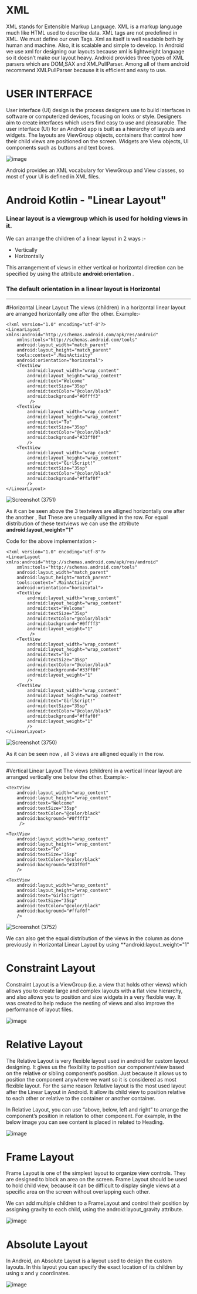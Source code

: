 # XML
XML stands for Extensible Markup Language. XML is a markup language much like HTML used to describe data.  XML tags are not predefined in XML. We must define our own Tags. Xml as itself is well readable both by human and machine. Also, it is scalable and simple to develop. In Android we use xml for designing our layouts because xml is lightweight language so it doesn’t make our layout heavy.
Android provides three types of XML parsers which are DOM,SAX and XMLPullParser. Among all of them android recommend XMLPullParser because it is efficient and easy to use.
# USER INTERFACE
User interface (UI) design is the process designers use to build interfaces in software or computerized devices, focusing on looks or style. Designers aim to create interfaces which users find easy to use and pleasurable.
The user interface (UI) for an Android app is built as a hierarchy of layouts and widgets. The layouts are ViewGroup objects, containers that control how their child views are positioned on the screen. Widgets are View objects, UI components such as buttons and text boxes.

![image](https://user-images.githubusercontent.com/87092144/135420029-6a81355d-112a-4b38-860c-6a6ade392c78.png)

Android provides an XML vocabulary for ViewGroup and View classes, so most of your UI is defined in XML files.

# Android Kotlin - "Linear Layout"
### Linear layout is a viewgroup which is used for holding views in it.
 We can arrange the children of a linear layout in 2 ways :-

*   Vertically
*   Horizontally

This arrangement of views in either vertical or horizontal direction can be specified by using the attribute **android:orientation** .
### The default orientation in a linear layout is **Horizontal**


---


#Horizontal Linear Layout
The views (children) in a horizontal linear layout are arranged horizontally one after the other.
Example:-


```
<?xml version="1.0" encoding="utf-8"?>
<LinearLayout xmlns:android="http://schemas.android.com/apk/res/android"
    xmlns:tools="http://schemas.android.com/tools"
    android:layout_width="match_parent"
    android:layout_height="match_parent"
    tools:context=".MainActivity"
    android:orientation="horizontal">
    <TextView
        android:layout_width="wrap_content"
        android:layout_height="wrap_content"
        android:text="Welcome"
        android:textSize="35sp"
        android:textColor="@color/black"
        android:background="#0ffff3"
         />
    <TextView
        android:layout_width="wrap_content"
        android:layout_height="wrap_content"
        android:text="To"
        android:textSize="35sp"
        android:textColor="@color/black"
        android:background="#33ff0f"
        />
    <TextView
        android:layout_width="wrap_content"
        android:layout_height="wrap_content"
        android:text="GirlScript!"
        android:textSize="35sp"
        android:textColor="@color/black"
        android:background="#ffaf0f"
        />
</LinearLayout>
```



![Screenshot (3751)](https://user-images.githubusercontent.com/75535031/134759058-af172ff0-39f7-498a-9aef-e7dc8c908be7.png)


As it can be seen above the 3 textviews are alligned horizontally one after the another , But These are unequally alligned in the row.
For equal distribution of these textviews we can use the attribute **android:layout_weight="1"**

Code for the above implementation :-



```
<?xml version="1.0" encoding="utf-8"?>
<LinearLayout xmlns:android="http://schemas.android.com/apk/res/android"
    xmlns:tools="http://schemas.android.com/tools"
    android:layout_width="match_parent"
    android:layout_height="match_parent"
    tools:context=".MainActivity"
    android:orientation="horizontal">
    <TextView
        android:layout_width="wrap_content"
        android:layout_height="wrap_content"
        android:text="Welcome"
        android:textSize="35sp"
        android:textColor="@color/black"
        android:background="#0ffff3"
        android:layout_weight="1"
         />
    <TextView
        android:layout_width="wrap_content"
        android:layout_height="wrap_content"
        android:text="To"
        android:textSize="35sp"
        android:textColor="@color/black"
        android:background="#33ff0f"
        android:layout_weight="1"
        />
    <TextView
        android:layout_width="wrap_content"
        android:layout_height="wrap_content"
        android:text="GirlScript!"
        android:textSize="35sp"
        android:textColor="@color/black"
        android:background="#ffaf0f"
        android:layout_weight="1"
        />
</LinearLayout>
```

![Screenshot (3750)](https://user-images.githubusercontent.com/75535031/134759076-84115cd3-db02-4ee1-87d9-972e7bb6df57.png)


As it can be seen now , all 3 views are alligned equally in the row.




---


#Vertical Linear Layout
The views (children) in a vertical linear layout are arranged vertically one below the other.
Example:-

<?xml version="1.0" encoding="utf-8"?>
<LinearLayout xmlns:android="http://schemas.android.com/apk/res/android"
    xmlns:tools="http://schemas.android.com/tools"
    android:layout_width="match_parent"
    android:layout_height="match_parent"
    tools:context=".MainActivity"
    android:orientation="vertical">

    <TextView
        android:layout_width="wrap_content"
        android:layout_height="wrap_content"
        android:text="Welcome"
        android:textSize="35sp"
        android:textColor="@color/black"
        android:background="#0ffff3"
         />

    <TextView
        android:layout_width="wrap_content"
        android:layout_height="wrap_content"
        android:text="To"
        android:textSize="35sp"
        android:textColor="@color/black"
        android:background="#33ff0f"
        />

    <TextView
        android:layout_width="wrap_content"
        android:layout_height="wrap_content"
        android:text="GirlScript!"
        android:textSize="35sp"
        android:textColor="@color/black"
        android:background="#ffaf0f"
        />

</LinearLayout>


![Screenshot (3752)](https://user-images.githubusercontent.com/75535031/134759088-bc8a6809-7299-4eb9-b320-b55414ff52f3.png)

We can also get the equal distribution of the views in the column as done previously in Horizontal Linear Layout by using **android:layout_weight="1"

# Constraint Layout
Constraint Layout is a ViewGroup (i.e. a view that holds other views) which allows you to create large and complex layouts with a flat view hierarchy, and also allows you to position 
and size widgets in a very flexible way. It was created to help reduce the nesting of views and also improve the performance of layout files.

![image](https://user-images.githubusercontent.com/87092144/135418227-0dd9635d-39de-4a3f-8d33-6c82e3bd38dc.png)

# Relative Layout
The Relative Layout is very flexible layout used in android for custom layout designing. It gives us the flexibility to position our component/view based on the relative or sibling component’s position. Just because it allows us to position the component anywhere we want so it is considered as most flexible layout. For the same reason Relative layout is the most used layout after the Linear Layout in Android. It allow its child view to position relative to each other or relative to the container or another container.

In Relative Layout, you can use “above, below, left and right” to arrange the component’s position in relation to other component. For example, in the below image you can see content is placed in related to Heading.

![image](https://user-images.githubusercontent.com/87092144/135418761-8d7eca4b-3c5f-4e18-9525-1f32326ecb6e.png)

# Frame Layout
Frame Layout is one of the simplest layout to organize view controls. They are designed to block an area on the screen. Frame Layout should be used to hold child view, because it can be difficult to display single views at a specific area on the screen without overlapping each other.

We can add multiple children to a FrameLayout and control their position by assigning gravity to each child, using the android:layout_gravity attribute.

![image](https://user-images.githubusercontent.com/87092144/135419209-eac61e6d-3942-4ebb-8d68-f5f6c82355be.png)

# Absolute Layout
In Android, an Absolute Layout is a layout used to design the custom layouts. In this layout you can specify the exact location of its children by using x and y coordinates.

![image](https://user-images.githubusercontent.com/87092144/135419421-16f2f1c5-ee7f-414a-b576-bf8291739bed.png)


</LinearLayout>
